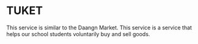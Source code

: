 # TUKET

This service is similar to the Daangn Market. This service is a service that helps our school students voluntarily buy and sell goods.
